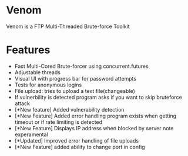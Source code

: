 Venom
============
Venom is a FTP Multi-Threaded Brute-force Toolkit

Features
==============
- Fast Multi-Cored Brute-forcer using concurrent.futures
- Adjustable threads
- Visual UI with progress bar for password attempts
- Tests for anonymous logins
- File upload: tries to upload a text file(changeable)
- If vulnerbility is detected program asks if you want to skip bruteforce attack
- [*New feature] Added vulnerability detection
- [*New Feature] Added error handling program exists when getting timeout or if rate limiting is detected
- [*New Feature] Displays IP address when blocked by server note experamental
- [*Updated] Improved error handling of file uploads
- [*New Feature] added ability to change port in config
